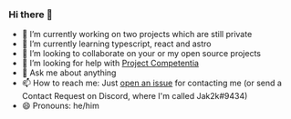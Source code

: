 ### Hi there 👋

- 🔭 I’m currently working on two projects which are still private
- 🌱 I’m currently learning typescript, react and astro
- 👯 I’m looking to collaborate on your or my open source projects
- 🤔 I’m looking for help with [Project Competentia](https://github.com/jak2k/project-competentia)
- 💬 Ask me about anything
- 📫 How to reach me: Just [open an issue](https://github.com/Jak2k/Jak2k/issues/new?assignees=&labels=contact&template=contact-me.md&title=Contact+Request) for contacting me (or send a Contact Request on Discord, where I'm called Jak2k#9434)
- 😄 Pronouns: he/him
